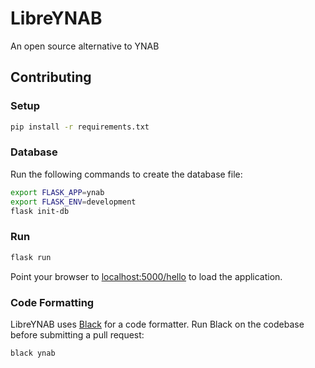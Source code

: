 # LibreYNAB
An open source alternative to YNAB

## Contributing

### Setup

```bash
pip install -r requirements.txt
```

### Database
Run the following commands to create the database file:

```bash
export FLASK_APP=ynab
export FLASK_ENV=development
flask init-db
```

### Run

```bash
flask run
```

Point your browser to [localhost:5000/hello](localhost:5000/hello) to load the application.

### Code Formatting
LibreYNAB uses [Black](https://github.com/psf/black) for a code formatter. Run Black on the codebase before submitting a pull request:

```bash
black ynab
```
